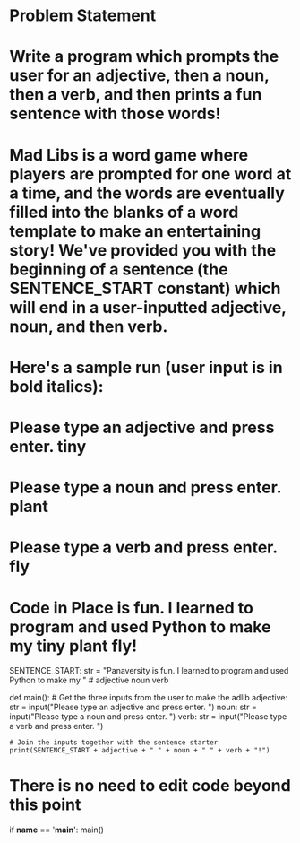 # Problem Statement
# Write a program which prompts the user for an adjective, then a noun, then a verb, and then prints a fun sentence with those words!

# Mad Libs is a word game where players are prompted for one word at a time, and the words are eventually filled into the blanks of a word template to make an entertaining story! We've provided you with the beginning of a sentence (the SENTENCE_START constant) which will end in a user-inputted adjective, noun, and then verb.

# Here's a sample run (user input is in bold italics):

# Please type an adjective and press enter. tiny

# Please type a noun and press enter. plant

# Please type a verb and press enter. fly

# Code in Place is fun. I learned to program and used Python to make my tiny plant fly!

SENTENCE_START: str = "Panaversity is fun. I learned to program and used Python to make my " # adjective noun verb

def main():
    # Get the three inputs from the user to make the adlib
    adjective: str = input("Please type an adjective and press enter. ")
    noun: str = input("Please type a noun and press enter. ")
    verb: str = input("Please type a verb and press enter. ")

    # Join the inputs together with the sentence starter
    print(SENTENCE_START + adjective + " " + noun + " " + verb + "!")


# There is no need to edit code beyond this point

if __name__ == '__main__':
    main()